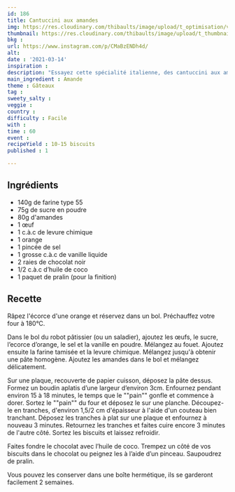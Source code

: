 ```yaml
---
id: 186
title: Cantuccini aux amandes
img: https://res.cloudinary.com/thibaults/image/upload/t_optimisation/v1615741940/Recipes/20210314_cantuccini_amandes.jpg
thumbnail: https://res.cloudinary.com/thibaults/image/upload/t_thumbnail_josie/v1615741940/Recipes/20210314_cantuccini_amandes.jpg
bkg : 
url: https://www.instagram.com/p/CMaBzENDh4d/
alt: 
date : '2021-03-14'
inspiration : 
description: "Essayez cette spécialité italienne, des cantuccini aux amandes. Idéal pour accompagner votre café !"
main_ingredient : Amande
theme : Gâteaux
tag : 
sweety_salty : 
veggie : 
country : 
difficulty : Facile
with : 
time : 60
event : 
recipeYield : 10-15 biscuits
published : 1

---
```


## Ingrédients
 - 140g de farine type 55
 - 75g de sucre en poudre
 - 80g d'amandes
 - 1 œuf
 - 1 c.à.c de levure chimique
 - 1 orange
 - 1 pincée de sel
 - 1 grosse c.à.c de vanille liquide
 - 2 raies de chocolat noir
 - 1/2 c.à.c d’huile de coco
 - 1 paquet de pralin (pour la finition)

## Recette
Râpez l'écorce d'une orange et réservez dans un bol. Préchauffez votre four à 180°C.

Dans le bol du robot pâtissier (ou un saladier), ajoutez les œufs, le sucre, l’ecorce d’orange, le sel et la vanille en poudre. Mélangez au fouet. Ajoutez ensuite la farine tamisée et la levure chimique. Mélangez jusqu'à obtenir une pâte homogène. Ajoutez les amandes dans le bol et mélangez délicatement.

Sur une plaque, recouverte de papier cuisson, déposez la pâte dessus. Formez un boudin aplatis d’une largeur d’environ 3cm. Enfournez pendant environ 15 à 18 minutes, le temps que le ""pain"" gonfle et commence à dorer. Sortez le ""pain"" du four et déposez le sur une planche. Découpez-le en tranches, d'environ 1,5/2 cm d'épaisseur à l'aide d'un couteau bien tranchant. Déposez les tranches à plat sur une plaque et enfournez à nouveau 3 minutes. Retournez les tranches et faites cuire encore 3 minutes de l'autre côté. Sortez les biscuits et laissez refroidir.

Faites fondre le chocolat avec l’huile de coco. Trempez un côté de vos biscuits dans le chocolat ou peignez les à l’aide d’un pinceau. Saupoudrez de pralin.

Vous pouvez les conserver dans une boîte hermétique, ils se garderont facilement 2 semaines.